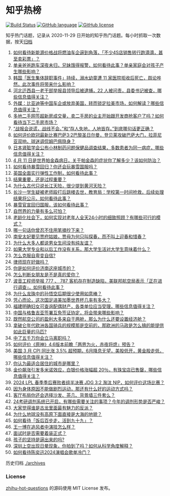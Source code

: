 # 知乎热榜
[![Build Status](https://github.com/ToWeLong/zhihu-hot-questions/workflows/CI/badge.svg)](https://github.com/ToWeLong/zhihu-hot-questions/actions)
[![GitHub language](https://img.shields.io/badge/language-golang-orange.svg)](https://golang.org/)
[![GitHub license](https://img.shields.io/github/license/ToWeLong/zhihu-hot-questions)](https://github.com/ToWeLong/zhihu-hot-questions/blob/main/LICENSE)

知乎热门话题，记录从 2020-11-29 日开始的知乎热门话题。每小时抓取一次数据，按天[归档](./archives)

<!-- BEGIN -->

1. [如何看待新能源价格战将燃油车企逼到角落，「不少4S店销售转行跑滴滴，甚至卖彩票 ​」？](https://www.zhihu.com/question/652017503)
1. [单亲爸爸跑车深夜未归，兄妹饿得报警，如何看待此事？单亲家庭会对孩子产生哪些影响？](https://www.zhihu.com/question/652467398)
1. [韩国「医生集体辞职事件」持续，溺水幼童遭 11 家医院拒收后死亡，舆论哗然，此次事件将带来什么影响？](https://www.zhihu.com/question/652458555)
1. [河北迁西县一老干部举报县领导后被逮捕，22 人被问责，县委书记被查，哪些信息值得关注？](https://www.zhihu.com/question/652414369)
1. [外媒：比亚迪等中国车企或放弃美国，转而锁定拉美市场，如何解读？哪些信息值得关注？](https://www.zhihu.com/question/652384169)
1. [多地二手网签超新房成交量，卖二手房的业主开始跟开发商抢客户了吗？如何看待当下二手房市场？](https://www.zhihu.com/question/652525129)
1. [“战报会说谎，战线不会。”和“存人失地，人地皆存。”到底哪句话更正确？](https://www.zhihu.com/question/652222084)
1. [如何评价欧冠最新比赛巴萨3:2巴黎圣日尔曼，登贝莱攻破巴萨大门，拉菲尼亚双响，球迷调侃姆巴佩隐身？](https://www.zhihu.com/question/652555457)
1. [日本肾脏学会公布小林制药问题保健品调查结果，多数患者为同一病症，哪些信息值得关注？](https://www.zhihu.com/question/652491132)
1. [4 月 11 日是世界帕金森病日，关于帕金森的症状你了解多少？该如何防治？](https://www.zhihu.com/question/652458403)
1. [如何看待暴雪回归？你还会玩暴雪国服吗？](https://www.zhihu.com/question/652369307)
1. [英国全面实行弹性工作制，如何看待此事？](https://www.zhihu.com/question/652464392)
1. [结果重要，还是过程重要？](https://www.zhihu.com/question/652536420)
1. [为什么古代只说长江天险，很少提到黄河天险？](https://www.zhihu.com/question/609130033)
1. [长沙一学生疑被老师殴打后跳楼去世，教育局：学校第一时间抢救，后续处理结果将公示，如何看待此事？](https://www.zhihu.com/question/652363478)
1. [暴雪官宣回归国服，该如何看待此事？](https://www.zhihu.com/question/652453950)
1. [自然界的力量有多么可怕？](https://www.zhihu.com/question/303685444)
1. [老龄化社会下，如何实现对老年人全天24小时的细致照顾？有哪些可行的模式？](https://www.zhihu.com/question/652467910)
1. [哪一句话你曾忍不住用笔摘抄下来？](https://www.zhihu.com/question/652527622)
1. [南安太妃要见贾府姑娘，贾母为何只叫探春，而不叫上迎春和惜春？](https://www.zhihu.com/question/646387140)
1. [为什么大多人都说男女生间没有纯友谊？](https://www.zhihu.com/question/647824135)
1. [如果大学专业和以后工作没有关系，那大学生活对大学生意味着什么？](https://www.zhihu.com/question/652008130)
1. [怎么克服自卑变自信?](https://www.zhihu.com/question/651853079)
1. [律师现在好做吗？](https://www.zhihu.com/question/647729656)
1. [你是如何评价济南这座城市的？](https://www.zhihu.com/question/371080747)
1. [怎么判断女朋友是不是真的爱你？](https://www.zhihu.com/question/317224718)
1. [波音工程师举报 777 、 787 客机存在制造缺陷，美联邦航空局表示「正在进行调查」，如何看待此事？](https://www.zhihu.com/question/652457215)
1. [为什么龙珠中的孙悟空后期很少使用如意棒？](https://www.zhihu.com/question/51313291)
1. [凭心而论，这次国足进美加墨世界杯几率有多大？](https://www.zhihu.com/question/651500167)
1. [福建明确妇女可查询配偶财产，各类单位应当受理，哪些信息值得关注？](https://www.zhihu.com/question/652507587)
1. [中国与格鲁吉亚签署互免签证协定，将会带来哪些影响？](https://www.zhihu.com/question/652530004)
1. [既然航空公司的盈利大多来自于两舱，那么为什么还要设置经济舱？](https://www.zhihu.com/question/62284026)
1. [拿破仑年代欧洲各国骑兵的规模那是空前的，那欧洲的马政是怎么搞的能提供如此巨量的马匹?](https://www.zhihu.com/question/651891524)
1. [中了五千万你会立马离职吗？](https://www.zhihu.com/question/333864736)
1. [如何评价《原神》4.6版本前瞻「两界为火，赤夜将熄」预告？](https://www.zhihu.com/question/652489445)
1. [美国 3 月 CPI 同比涨 3.5% 超预期，6月降息无望，美股低开，黄金股走低，哪些信息值得关注？](https://www.zhihu.com/question/652527849)
1. [你认为最适合居住的城市是哪里？](https://www.zhihu.com/question/652420328)
1. [金价飙涨引发多米诺效应，白银价格涨幅超 20％，有珠宝店已售罄，哪些信息值得关注？](https://www.zhihu.com/question/652496414)
1. [2024 LPL 春季季后赛败者组半决赛 JDG 3:2 淘汰 NIP，如何评价这场比赛？](https://www.zhihu.com/question/652503558)
1. [因为身体原因不能做剧烈运动，那还有什么好的运动方式吗？](https://www.zhihu.com/question/652080160)
1. [客厅布局你还会选择沙发、茶几、背景墙三件套么？](https://www.zhihu.com/question/647143958)
1. [24考研调剂系统已开启，有哪些需要关注的事项？今年的调剂形势是否严峻？](https://www.zhihu.com/question/652187108)
1. [大家觉得谁是古龙里面最有魅力的反派？](https://www.zhihu.com/question/407617022)
1. [为什么地球没有高原下面直接是大海的地貌？](https://www.zhihu.com/question/651875157)
1. [如何看待「饭后百步走，活到九十九」？](https://www.zhihu.com/question/650740172)
1. [王一博在追风者中演技怎么样？](https://www.zhihu.com/question/650838663)
1. [面试时是否需要着装正式？](https://www.zhihu.com/question/639529319)
1. [孩子的坚持是逼出来的吗?](https://www.zhihu.com/question/652165848)
1. [深圳上空出现日晕现象，你拍到了吗？如何从科学角度解释？](https://www.zhihu.com/question/652472012)
1. [如何看待陈奕迅2024演唱会歌单冷门？](https://www.zhihu.com/question/652417802)

<!-- END -->

历史归档 [./archives](./archives)


### License
[zhihu-hot-questions](https://github.com/towelong/zhihu-hot-questions) 的源码使用 MIT License 发布。